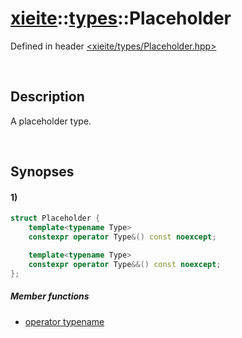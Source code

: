 # [xieite](../xieite.md)\:\:[types](../types.md)\:\:Placeholder
Defined in header [<xieite/types/Placeholder.hpp>](../../include/xieite/types/Placeholder.hpp)

&nbsp;

## Description
A placeholder type.

&nbsp;

## Synopses
#### 1)
```cpp
struct Placeholder {
    template<typename Type>
    constexpr operator Type&() const noexcept;

    template<typename Type>
    constexpr operator Type&&() const noexcept;
};
```
##### Member functions
- [operator typename](./Placeholder/1/operatorCast.md)
